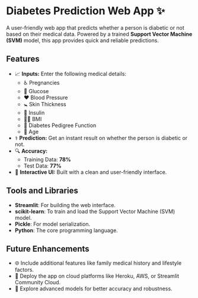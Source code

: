 # Diabetes Prediction Web App ✨

A user-friendly web app that predicts whether a person is diabetic or not based on their medical data. Powered by a trained **Support Vector Machine (SVM)** model, this app provides quick and reliable predictions.

## Features
- 📈 **Inputs:** Enter the following medical details:
  - ♿ Pregnancies
  - 🍍 Glucose
  - ❤️ Blood Pressure
  - 🚼 Skin Thickness
  - 💉 Insulin
  - 🏋️‍♀️ BMI
  - 🔬 Diabetes Pedigree Function
  - 🎈 Age
- ⚕️ **Prediction:** Get an instant result on whether the person is diabetic or not.
- 🔍 **Accuracy:**
  - Training Data: **78%**
  - Test Data: **77%**
- 🔧 **Interactive UI:** Built with a clean and user-friendly interface.

## Tools and Libraries
- **Streamlit**: For building the web interface.
- **scikit-learn**: To train and load the Support Vector Machine (SVM) model.
- **Pickle**: For model serialization.
- **Python**: The core programming language.

## Future Enhancements
- 🌐 Include additional features like family medical history and lifestyle factors.
- 📢 Deploy the app on cloud platforms like Heroku, AWS, or Streamlit Community Cloud.
- 🔬 Explore advanced models for better accuracy and robustness.
